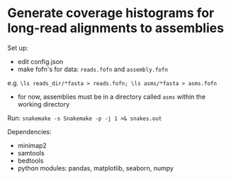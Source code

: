 # Generate coverage histograms for long-read alignments to assemblies

Set up:

* edit config.json
* make fofn's for data: `reads.fofn` and `assembly.fofn`

e.g. `\ls reads_dir/*fasta > reads.fofn; \ls asms/*fasta > asms.fofn`

* for now, assemblies must be in a directory called `asms` within the working directory



Run: `snakemake -s Snakemake -p -j 1 >& snakes.out`



Dependencies:

* minimap2
* samtools
* bedtools
* python modules: pandas, matplotlib, seaborn, numpy




